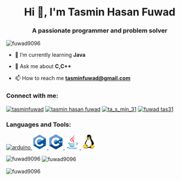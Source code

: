 <h1 align="center">Hi 👋, I'm Tasmin Hasan Fuwad</h1>
<h3 align="center">A passionate programmer and problem solver</h3>

<p align="left"> <img src="https://komarev.com/ghpvc/?username=fuwad9096&label=Profile%20views&color=0e75b6&style=flat" alt="fuwad9096" /> </p>

- 🌱 I’m currently learning **Java**

- 💬 Ask me about **C,C++**

- 📫 How to reach me **tasminfuwad@gmail.com**

<h3 align="left">Connect with me:</h3>
<p align="left">
<a href="https://linkedin.com/in/tasminfuwad" target="blank"><img align="center" src="https://raw.githubusercontent.com/rahuldkjain/github-profile-readme-generator/master/src/images/icons/Social/linked-in-alt.svg" alt="tasminfuwad" height="30" width="40" /></a>
<a href="https://fb.com/tasmin hasan fuwad" target="blank"><img align="center" src="https://raw.githubusercontent.com/rahuldkjain/github-profile-readme-generator/master/src/images/icons/Social/facebook.svg" alt="tasmin hasan fuwad" height="30" width="40" /></a>
<a href="https://instagram.com/ta_s_min_31" target="blank"><img align="center" src="https://raw.githubusercontent.com/rahuldkjain/github-profile-readme-generator/master/src/images/icons/Social/instagram.svg" alt="ta_s_min_31" height="30" width="40" /></a>
<a href="https://codeforces.com/profile/fuwad tas31" target="blank"><img align="center" src="https://raw.githubusercontent.com/rahuldkjain/github-profile-readme-generator/master/src/images/icons/Social/codeforces.svg" alt="fuwad tas31" height="30" width="40" /></a>
</p>

<h3 align="left">Languages and Tools:</h3>
<p align="left"> <a href="https://www.arduino.cc/" target="_blank" rel="noreferrer"> <img src="https://cdn.worldvectorlogo.com/logos/arduino-1.svg" alt="arduino" width="40" height="40"/> </a> <a href="https://www.cprogramming.com/" target="_blank" rel="noreferrer"> <img src="https://raw.githubusercontent.com/devicons/devicon/master/icons/c/c-original.svg" alt="c" width="40" height="40"/> </a> <a href="https://www.w3schools.com/cpp/" target="_blank" rel="noreferrer"> <img src="https://raw.githubusercontent.com/devicons/devicon/master/icons/cplusplus/cplusplus-original.svg" alt="cplusplus" width="40" height="40"/> </a> <a href="https://www.java.com" target="_blank" rel="noreferrer"> <img src="https://raw.githubusercontent.com/devicons/devicon/master/icons/java/java-original.svg" alt="java" width="40" height="40"/> </a> <a href="https://www.linux.org/" target="_blank" rel="noreferrer"> <img src="https://raw.githubusercontent.com/devicons/devicon/master/icons/linux/linux-original.svg" alt="linux" width="40" height="40"/> </a> </p>

<p><img align="left" src="https://github-readme-stats.vercel.app/api/top-langs?username=fuwad9096&show_icons=true&locale=en&layout=compact" alt="fuwad9096" /></p>

<p>&nbsp;<img align="center" src="https://github-readme-stats.vercel.app/api?username=fuwad9096&show_icons=true&locale=en" alt="fuwad9096" /></p>

<p><img align="center" src="https://github-readme-streak-stats.herokuapp.com/?user=fuwad9096&" alt="fuwad9096" /></p>
